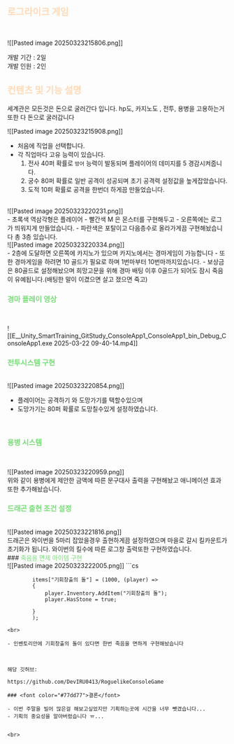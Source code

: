 ## <font color="#ffdab9">로그라이크 게임</font>
<br>

![[Pasted image 20250323215806.png]]
<br>

개발 기간 : 2일
<br>
개발 인원 : 2인


## <font color="#ffdab9">컨텐츠 및 기능 설명</font>

세계관은 모든것은 돈으로 굴러간다 입니다. 
hp도, 카지노도 , 전투, 용병을 고용하는거 또한 다 돈으로 굴러갑니다

![[Pasted image 20250323215908.png]]

- 처음에 직업을 선택합니다.
- 각 직업마다 고유 능력이 있습니다.
   1. 전사 40퍼 확률로 `방어` 능력이 발동되며 플레이어의 데미지를 5 경감시켜줍니다.
   2. 궁수 80퍼 확률로 일반 공격이 성공되며 초기 공격력 설정값을 높게잡았습니다.
   3. 도적 10퍼 확률로 공격을 한번더 하게끔 만들었습니다.
<br>
![[Pasted image 20250323220231.png]]
<br>
- 초록색 역삼각형은 플레이어 
- 빨간색 M 은 몬스터를 구현해두고 
- 오른쪽에는 로그가 띄워지게 만들었습니다.
- 파란색은 포탈이고 다음층수로 올라가게끔 구현해놨습니다 총 3층 있습니다.

<br>
![[Pasted image 20250323220334.png]]
<br>
- 2층에 도달하면 오른쪽에 카지노가 있으며 카지노에서는 경마게임이 가능합니다
- 또한 경마게임을 하려면 10 골드가 필요로 하며 1번마부터 10번마까지있습니다.
- 보상금은 80골드로 설정해놨으며 희망고문을 위해 경마 배팅 이후 0골드가 되어도 잠시 죽음이 유예됩니다.(배팅한 말이 이겼으면 살고 졌으면 죽고)

<br>

### <font color="#77dd77">경마 플레이 영상</font>
<br>


![[E__Unity_SmartTraining_GitStudy_ConsoleApp1_ConsoleApp1_bin_Debug_ConsoleApp1.exe 2025-03-22 09-40-14.mp4]]


### <font color="#77dd77">전투시스템 구현 </font>

<br>
![[Pasted image 20250323220854.png]]

- 플레이어는 공격하기 와 도망가기를 택할수있으며
- 도망가기는 80퍼 확률로 도망칠수있게 설정하였습니다.

<br>

### <font color="#77dd77">용병 시스템</font>
<br>

![[Pasted image 20250323220959.png]]
<br>
위와 같이 용병에게 제안한 금액에 따른 문구대사 출력을 구현해놨고 애니메이션 
효과 또한 추가해놨습니다.
<br>
### <font color="#77dd77">드래곤 출현 조건 설정 </font>
<br>
![[Pasted image 20250323221816.png]]
<br>
드래곤은 와이번을 5마리 잡았을경우 출현하게끔 설정하였으며
마을로 갈시 킬카운트가 초기화가 됩니다.
와이번의 킬수에 따른 로그창 출력또한 구현하였습니다.

<br>
### <font color="#77dd77">죽음을 면제 아이템 구현 </font>
<br>
![[Pasted image 20250323222005.png]]
```cs

            items["기회창출의 돌"] = (1000, (player) =>
            {
                player.Inventory.AddItem("기회창출의 돌");
                player.HasStone = true;
                
            }
            );
```
<br>

- 인벤토리안에 기회창출의 돌이 있다면 한번 죽음을 면하게 구현해놨습니다



해당 깃허브:

https://github.com/DevIRU0413/RoguelikeConsoleGame

### <font color="#77dd77">결론</font>

- 이번 주말을 빌어 많은걸 해보고싶었지만 기획하는곳에 시간을 너무 뺏겼습니다...
- 기획의 중요성을 알아버렸습니다 ㅠ...


<br>

